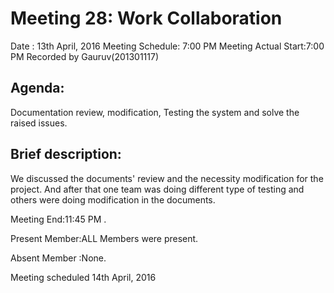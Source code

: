 Meeting 28: Work Collaboration
==============================

Date : 13th April, 2016
Meeting Schedule: 7:00 PM
Meeting Actual Start:7:00 PM
Recorded by Gauruv(201301117)


Agenda:
-------
Documentation review, modification, Testing the system and solve the raised issues.

Brief description:  
------------------
We discussed the documents' review and the necessity modification for the project. And after that one team was doing different type of testing and others were doing modification in the documents.

Meeting End:11:45 PM .

Present Member:ALL Members were present.

Absent Member :None.



Meeting scheduled
14th April, 2016
